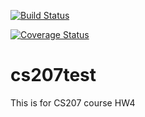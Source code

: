 [![Build Status](https://travis-ci.org/mag8358/cs207test.svg?branch=master)](https://travis-ci.org/mag8358/cs207test.svg?branch=master)

[![Coverage Status](https://codecov.io/gh/mag8358/cs207test/branch/master/graph/badge.svg)](https://codecov.io/gh/mag8358/cs207test)

# cs207test
This is for CS207 course HW4